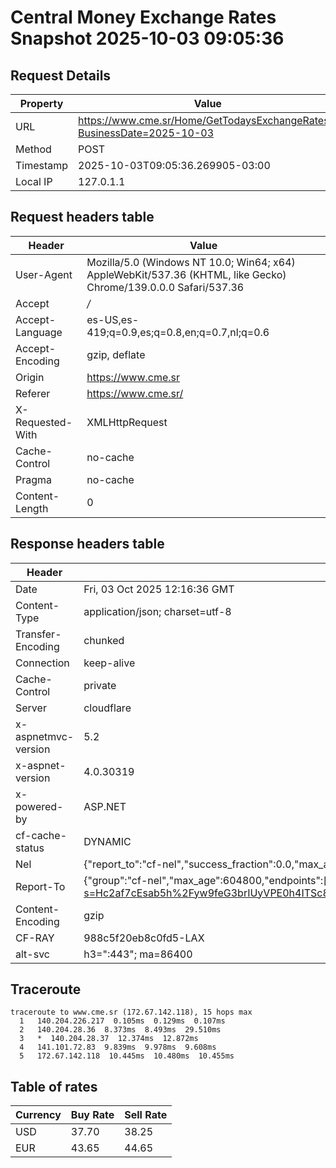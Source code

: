 # Central Money Exchange Rates Snapshot 2025-10-03 09:05:36
## Request Details

| Property | Value |
|----------|-------|
| URL | https://www.cme.sr/Home/GetTodaysExchangeRates/?BusinessDate=2025-10-03 |
| Method | POST |
| Timestamp | 2025-10-03T09:05:36.269905-03:00 |
| Local IP | 127.0.1.1 |
    
## Request headers table

| Header | Value |
|--------|-------|
| User-Agent | Mozilla/5.0 (Windows NT 10.0; Win64; x64) AppleWebKit/537.36 (KHTML, like Gecko) Chrome/139.0.0.0 Safari/537.36 |
| Accept | */* |
| Accept-Language | es-US,es-419;q=0.9,es;q=0.8,en;q=0.7,nl;q=0.6 |
| Accept-Encoding | gzip, deflate |
| Origin | https://www.cme.sr |
| Referer | https://www.cme.sr/ |
| X-Requested-With | XMLHttpRequest |
| Cache-Control | no-cache |
| Pragma | no-cache |
| Content-Length | 0 |

    
## Response headers table
| Header | Value |
|--------|-------|
| Date | Fri, 03 Oct 2025 12:16:36 GMT |
| Content-Type | application/json; charset=utf-8 |
| Transfer-Encoding | chunked |
| Connection | keep-alive |
| Cache-Control | private |
| Server | cloudflare |
| x-aspnetmvc-version | 5.2 |
| x-aspnet-version | 4.0.30319 |
| x-powered-by | ASP.NET |
| cf-cache-status | DYNAMIC |
| Nel | {"report_to":"cf-nel","success_fraction":0.0,"max_age":604800} |
| Report-To | {"group":"cf-nel","max_age":604800,"endpoints":[{"url":"https://a.nel.cloudflare.com/report/v4?s=Hc2af7cEsab5h%2Fyw9feG3brIUyVPE0h4ITSc8aDvhFI%2FcBAWnqJjEP1nC47KcK0wDtRqFOqNh5mKpud8x4oflFXm%2FO%2Bk1f9sX68%3D"}]} |
| Content-Encoding | gzip |
| CF-RAY | 988c5f20eb8c0fd5-LAX |
| alt-svc | h3=":443"; ma=86400 |

## Traceroute 

```
traceroute to www.cme.sr (172.67.142.118), 15 hops max
  1   140.204.226.217  0.105ms  0.129ms  0.107ms 
  2   140.204.28.36  8.373ms  8.493ms  29.510ms 
  3   *  140.204.28.37  12.374ms  12.872ms 
  4   141.101.72.83  9.839ms  9.978ms  9.608ms 
  5   172.67.142.118  10.445ms  10.480ms  10.455ms 

```


## Table of rates

| Currency | Buy Rate | Sell Rate |
|----------|----------|-----------|
| USD | 37.70 | 38.25 |
| EUR | 43.65 | 44.65 |
